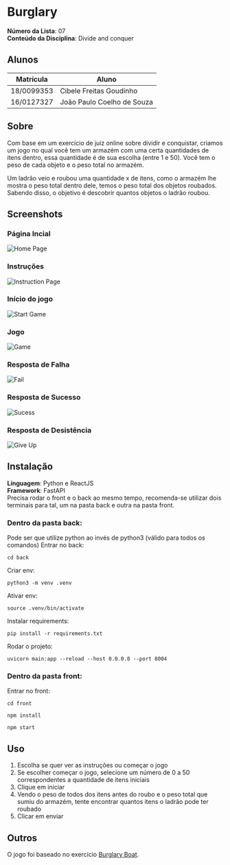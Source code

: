 # Burglary

**Número da Lista**: 07<br>
**Conteúdo da Disciplina**: Divide and conquer<br>

## Alunos
|Matrícula | Aluno |
| -- | -- |
| 18/0099353 |  Cibele Freitas Goudinho |
| 16/0127327 |  João Paulo Coelho de Souza |

## Sobre 
Com base em um exercício de juiz online sobre dividir e conquistar, criamos um jogo no qual você tem um armazém com uma certa quantidades de itens dentro, essa quantidade é de sua escolha (entre 1 e 50). Você tem o peso de cada objeto e o peso total no armazém. 

Um ladrão veio e roubou uma quantidade x de itens, como o armazém lhe mostra o peso total dentro dele, temos o peso total dos objetos roubados. Sabendo disso, o objetivo é descobrir quantos objetos o ladrão roubou.

## Screenshots
### Página Incial
![Home Page](assets/mainPage.png)

### Instruções
![Instruction Page](assets/InstructionPage.png)

### Início do jogo
![Start Game](assets/startPage.png)

### Jogo
![Game](assets/GuessPage.png)

### Resposta de Falha
![Fail](assets/failPage.png)

### Resposta de Sucesso
![Sucess](assets/successPage.png)

### Resposta de Desistência
![Give Up](assets/giveUpPage.png)


## Instalação 
**Linguagem**: Python e ReactJS<br>
**Framework**: FastAPI<br>
Precisa rodar o front e o back ao mesmo tempo, recomenda-se utilizar dois terminais para tal, um na pasta back e outra na pasta front.
### Dentro da pasta back: 
Pode ser que utilize python ao invés de python3 (válido para todos os comandos)
Entrar no back:
```
cd back
```
Criar env:
```
python3 -m venv .venv
```
Ativar env:
```
source .venv/bin/activate
```
Instalar requirements:
```
pip install -r requirements.txt
```
Rodar o projeto:
```
uvicorn main:app --reload --host 0.0.0.0 --port 8004
```
### Dentro da pasta front:
Entrar no front:
```
cd front
```
```
npm install
```
```
npm start
```

## Uso 
1. Escolha se quer ver as instruções ou começar o jogo 
2. Se escolher começar o jogo, selecione um número de 0 a 50 correspondentes a quantidade de itens iniciais
3. Clique em iniciar
4. Vendo o peso de todos dos itens antes do roubo e o peso total que sumiu do armazém, tente encontrar quantos itens o ladrão pode ter roubado
5. Clicar em enviar

## Outros 
O jogo foi baseado no exercício [Burglary Boat](https://www.spoj.com/problems/BURGLARY/).




